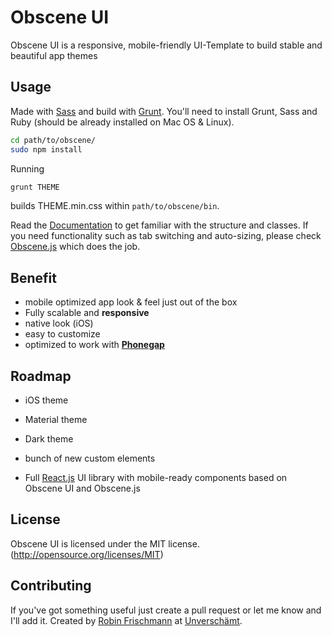 # Obscene UI
Obscene UI is a responsive, mobile-friendly UI-Template to build stable and beautiful app themes


## Usage ##
Made with [Sass](http://sass-lang.com/) and build with [Grunt](http://gruntjs.com/).
You'll need to install Grunt, Sass and Ruby (should be already installed on Mac OS & Linux).


```sh
cd path/to/obscene/
sudo npm install
```

Running
```sh
grunt THEME
```
builds THEME.min.css within `path/to/obscene/bin`.

Read the [Documentation](http://unverschaemt.github.io/Obscene-UI/docs/) to get familiar with the structure and classes.
If you need functionality such as tab switching and auto-sizing, please check [Obscene.js](https://github.com/unverschaemt/Obscene.js) which does the job.

## Benefit ##
* mobile optimized app look & feel just out of the box
* Fully scalable and **responsive**
* native look (iOS)
* easy to customize
* optimized to work with **[Phonegap](http://phonegap.com/)**

## Roadmap ##
* iOS theme
* Material theme
* Dark theme
* bunch of new custom elements

* Full [React.js](https://facebook.github.io/react/) UI library with mobile-ready components based on Obscene UI and Obscene.js


## License
Obscene UI is licensed under the MIT license. (http://opensource.org/licenses/MIT)

## Contributing
If you've got something useful just create a pull request or let me know and I'll add it.
Created by [Robin Frischmann](http://rofrischmann.de) at [Unverschämt](http://unverschaemt.net).